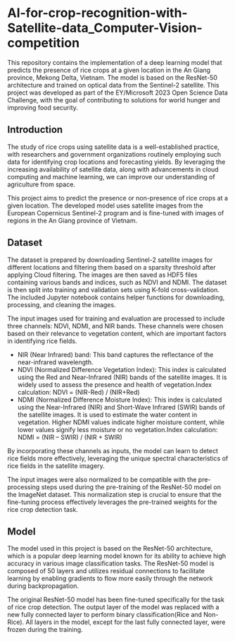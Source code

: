 # AI-for-crop-recognition-with-Satellite-data_Computer-Vision-competition
This repository contains the implementation of a deep learning model that predicts the presence of rice crops at a given location in the An Giang province, Mekong Delta, Vietnam. The model is based on the ResNet-50 architecture and trained on optical data from the Sentinel-2 satellite. This project was developed as part of the EY/Microsoft 2023 Open Science Data Challenge, with the goal of contributing to solutions for world hunger and improving food security.

## Introduction
The study of rice crops using satellite data is a well-established practice, with researchers and government organizations routinely employing such data for identifying crop locations and forecasting yields. By leveraging the increasing availability of satellite data, along with advancements in cloud computing and machine learning, we can improve our understanding of agriculture from space.

This project aims to predict the presence or non-presence of rice crops at a given location. The developed model uses satellite images from the European Copernicus Sentinel-2 program and is fine-tuned with images of regions in the An Giang province of Vietnam.

## Dataset
The dataset is prepared by downloading Sentinel-2 satellite images for different locations and filtering them based on a sparsity threshold after applying Cloud filtering. The images are then saved as HDF5 files containing various bands and indices, such as NDVI and NDMI. The dataset is then split into training and validation sets using K-fold cross-validation. The included Jupyter notebook contains helper functions for downloading, processing, and cleaning the images.

The input images used for training and evaluation are processed to include three channels: NDVI, NDMI, and NIR bands. These channels were chosen based on their relevance to vegetation content, which are important factors in identifying rice fields.
* NIR (Near Infrared) band: This band captures the reflectance of the near-infrared wavelength.
* NDVI (Normalized Difference Vegetation Index): This index is calculated using the Red and Near-Infrared (NIR) bands of the satellite images. It is widely used to assess the presence and health of vegetation.Index calculation: NDVI = (NIR-Red) / (NIR+Red)
* NDMI (Normalized Difference Moisture Index): This index is calculated using the Near-Infrared (NIR) and Short-Wave Infrared (SWIR) bands of the satellite images. It is used to estimate the water content in vegetation. Higher NDMI values indicate higher moisture content, while lower values signify less moisture or no vegetation.Index calculation: NDMI = (NIR – SWIR) / (NIR + SWIR)

By incorporating these channels as inputs, the model can learn to detect rice fields more effectively, leveraging the unique spectral characteristics of rice fields in the satellite imagery.

The input images were also normalized to be compatible with the pre-processing steps used during the pre-training of the ResNet-50 model on the ImageNet dataset. This normalization step is crucial to ensure that the fine-tuning process effectively leverages the pre-trained weights for the rice crop detection task.

## Model
The model used in this project is based on the ResNet-50 architecture, which is a popular deep learning model known for its ability to achieve high accuracy in various image classification tasks. The ResNet-50 model is composed of 50 layers and utilizes residual connections to facilitate learning by enabling gradients to flow more easily through the network during backpropagation.

The original ResNet-50 model has been fine-tuned specifically for the task of rice crop detection. The output layer of the model was replaced with a new fully connected layer to perform binary classification(Rice and Non-Rice). All layers in the model, except for the last fully connected layer, were frozen during the training.
